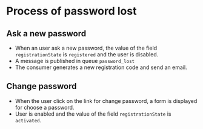# Process of password lost

## Ask a new password

* When an user ask a new password, the value of the field `registrationState` is `registered` and the user is disabled. 
* A message is published in queue `password_lost`
* The consumer generates a new registration code and send an email.

## Change password

* When the user click on the link for change password, a form is displayed for choose a password.
* User is enabled and the value of the field `registrationState` is `activated`.
